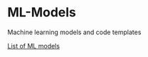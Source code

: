 # ML-Models
Machine learning models and code templates


[List of ML models](https://machinelearningmastery.com/a-tour-of-machine-learning-algorithms/)
